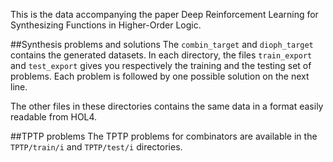 This is the data accompanying the paper
Deep Reinforcement Learning for Synthesizing Functions in Higher-Order Logic.

##Synthesis problems and solutions
The ``combin_target`` and ``dioph_target`` contains the generated datasets.
In each directory, the files ``train_export`` and ``test_export`` gives you 
respectively the training and the testing set of problems.
Each problem is followed by one possible solution on the next line.

The other files in these directories contains the same data in a format easily readable from HOL4.

##TPTP problems
The TPTP problems for combinators are available in the ``TPTP/train/i`` and 
``TPTP/test/i`` directories.
